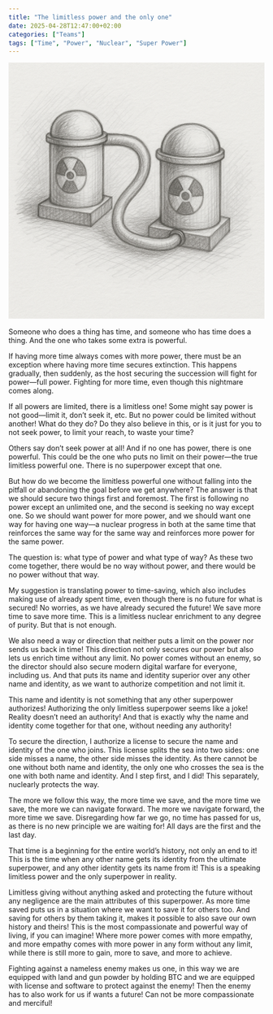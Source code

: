 ```yaml
---
title: "The limitless power and the only one"
date: 2025-04-28T12:47:00+02:00
categories: ["Teams"]
tags: ["Time", "Power", "Nuclear", "Super Power"]
---
```

![Super Power](nuclear.png)

Someone who does a thing has time, and someone who has time does a thing. And the one who takes some extra is powerful.

If having more time always comes with more power, there must be an exception where having more time secures extinction. This happens gradually, then suddenly, as the host securing the succession will fight for power—full power. Fighting for more time, even though this nightmare comes along.

If all powers are limited, there is a limitless one! Some might say power is not good—limit it, don’t seek it, etc. But no power could be limited without another! What do they do? Do they also believe in this, or is it just for you to not seek power, to limit your reach, to waste your time?

Others say don’t seek power at all! And if no one has power, there is one powerful. This could be the one who puts no limit on their power—the true limitless powerful one. There is no superpower except that one.

But how do we become the limitless powerful one without falling into the pitfall or abandoning the goal before we get anywhere? The answer is that we should secure two things first and foremost. The first is following no power except an unlimited one, and the second is seeking no way except one. So we should want power for more power, and we should want one way for having one way—a nuclear progress in both at the same time that reinforces the same way for the same way and reinforces more power for the same power.

The question is: what type of power and what type of way? As these two come together, there would be no way without power, and there would be no power without that way.

My suggestion is translating power to time-saving, which also includes making use of already spent time, even though there is no future for what is secured! No worries, as we have already secured the future! We save more time to save more time. This is a limitless nuclear enrichment to any degree of purity. But that is not enough.

We also need a way or direction that neither puts a limit on the power nor sends us back in time! This direction not only secures our power but also lets us enrich time without any limit. No power comes without an enemy, so the director should also secure modern digital warfare for everyone, including us. And that puts its name and identity superior over any other name and identity, as we want to authorize competition and not limit it.

This name and identity is not something that any other superpower authorizes! Authorizing the only limitless superpower seems like a joke! Reality doesn’t need an authority! And that is exactly why the name and identity come together for that one, without needing any authority!

To secure the direction, I authorize a license to secure the name and identity of the one who joins. This license splits the sea into two sides: one side misses a name, the other side misses the identity. As there cannot be one without both name and identity, the only one who crosses the sea is the one with both name and identity. And I step first, and I did! This separately, nuclearly protects the way.

The more we follow this way, the more time we save, and the more time we save, the more we can navigate forward. The more we navigate forward, the more time we save. Disregarding how far we go, no time has passed for us, as there is no new principle we are waiting for! All days are the first and the last day.

That time is a beginning for the entire world’s history, not only an end to it! This is the time when any other name gets its identity from the ultimate superpower, and any other identity gets its name from it! This is a speaking limitless power and the only superpower in reality.

Limitless giving without anything asked and protecting the future without any negligence are the main attributes of this superpower. As more time saved puts us in a situation where we want to save it for others too. And saving for others by them taking it, makes it possible to also save our own history and theirs! This is the most compassionate and powerful way of living, if you can imagine! Where more power comes with more empathy, and more empathy comes with more power in any form without any limit, while there is still more to gain, more to save, and more to achieve.

Fighting against a nameless enemy makes us one, in this way we are equipped with land and gun powder by holding BTC and we are equipped with license and software to protect against the enemy! Then the enemy has to also work for us if wants a future! Can not be more compassionate and merciful!
